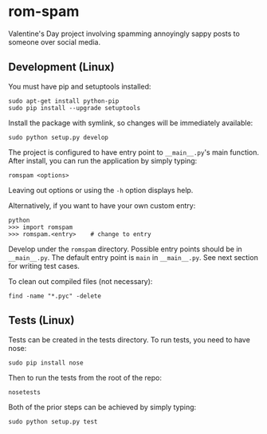 # rom-spam
Valentine's Day project involving spamming annoyingly sappy posts to someone over social media.

## Development (Linux)

You must have pip and setuptools installed:

    sudo apt-get install python-pip
    sudo pip install --upgrade setuptools

Install the package with symlink, so changes will be immediately available:

    sudo python setup.py develop

The project is configured to have entry point to `__main__.py`'s main function.
After install, you can run the application by simply typing:

    romspam <options>

Leaving out options or using the `-h` option displays help.

Alternatively, if you want to have your own custom entry:

    python
    >>> import romspam
    >>> romspam.<entry>    # change to entry

Develop under the `romspam` directory. Possible entry points should be in
`__main__.py`. The default entry point is `main` in `__main__.py`. See next
section for writing test cases.

To clean out compiled files (not necessary):
```
find -name "*.pyc" -delete
```
## Tests (Linux)

Tests can be created in the tests directory. To run tests, you need to have nose:

    sudo pip install nose

Then to run the tests from the root of the repo:

    nosetests

Both of the prior steps can be achieved by simply typing:

    sudo python setup.py test
